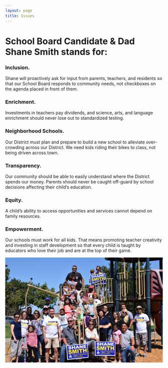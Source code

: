 ```yaml
---
layout: page
title: Issues
---
```


# School Board Candidate & Dad    Shane Smith stands for:

### Inclusion.
Shane will proactively ask for input from parents, teachers, and residents so that our School Board responds to community needs, not checkboxes on the agenda placed in front of them.

### Enrichment.
Investments in teachers pay dividends, and science, arts, and language enrichment should never lose out to standardized testing.
 
### Neighborhood Schools.
Our District must plan and prepare to build a new school to alleviate over-crowding across our District.  We need kids riding their bikes to class, not being driven across town.
 
### Transparency.
Our community should be able to easily understand where the District spends our money.  Parents should never be caught off-guard by school decisions affecting their child’s education.

### Equity.
A child’s ability to access opportunities and services cannot depend on family resources.

### Empowerment.
Our schools must work for all kids.  That means promoting teacher creativity and investing in staff development so that every child is taught by educators who love their job and are at the top of their game.

![Photo of Shane and supporters at Merced park event.](/assets/images/DSC_0173.JPG)